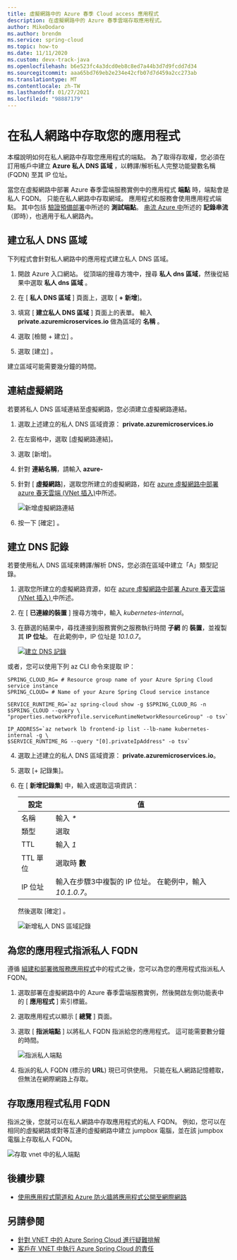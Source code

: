 ```yaml
---
title: 虛擬網路中的 Azure 春季 Cloud access 應用程式
description: 在虛擬網路中的 Azure 春季雲端存取應用程式。
author: MikeDodaro
ms.author: brendm
ms.service: spring-cloud
ms.topic: how-to
ms.date: 11/11/2020
ms.custom: devx-track-java
ms.openlocfilehash: b6e523fc4a3dcd0eb8c8ed7a44b3d7d9fcdd7d34
ms.sourcegitcommit: aaa65bd769eb2e234e42cfb07d7d459a2cc273ab
ms.translationtype: MT
ms.contentlocale: zh-TW
ms.lasthandoff: 01/27/2021
ms.locfileid: "98887179"
---
```

# <a name="access-your-application-in-a-private-network"></a>在私人網路中存取您的應用程式

本檔說明如何在私人網路中存取您應用程式的端點。  為了取得存取權，您必須在訂用帳戶中建立 **Azure 私人 DNS 區域** ，以轉譯/解析私人完整功能變數名稱 (FQDN) 至其 IP 位址。

當您在虛擬網路中部署 Azure 春季雲端服務實例中的應用程式 **端點** 時，端點會是私人 FQDN。 只能在私人網路中存取網域。 應用程式和服務會使用應用程式端點。 其中包括 [驗證預備部署](spring-cloud-howto-staging-environment.md#verify-the-staging-deployment)中所述的 **測試端點**。 [串流 Azure 中](spring-cloud-howto-log-streaming.md)所述的 **記錄串流**（即時），也適用于私人網路內。

## <a name="create-a-private-dns-zone"></a>建立私人 DNS 區域

下列程式會針對私人網路中的應用程式建立私人 DNS 區域。

1. 開啟 Azure 入口網站。 從頂端的搜尋方塊中，搜尋 **私人 dns 區域**，然後從結果中選取 **私人 dns 區域** 。

2. 在 [ **私人 DNS 區域** ] 頁面上，選取 [ **+ 新增**]。

3. 填寫 [ **建立私人 DNS 區域** ] 頁面上的表單。 輸入 **<span>private.azuremicroservices.io</span>** 做為區域的 **名稱** 。

4. 選取 [檢閱 + 建立]  。

5. 選取 [建立]  。

建立區域可能需要幾分鐘的時間。

## <a name="link-the-virtual-network"></a>連結虛擬網路

若要將私人 DNS 區域連結至虛擬網路，您必須建立虛擬網路連結。

1. 選取上述建立的私人 DNS 區域資源： **<span>private.azuremicroservices.io</span>** 

2. 在左窗格中，選取 [虛擬網路連結]。

3. 選取 [新增]。

4. 針對 **連結名稱**，請輸入 **azure-**

5. 針對 [ **虛擬網路**]，選取您所建立的虛擬網路，如在 [azure 虛擬網路中部署 azure 春天雲端 (VNet 插入)](spring-cloud-tutorial-deploy-in-azure-virtual-network.md)中所述。

    ![新增虛擬網路連結](media/spring-cloud-access-app-vnet/add-virtual-network-link.png)

6. 按一下 [確定]  。

## <a name="create-dns-record"></a>建立 DNS 記錄

若要使用私人 DNS 區域來轉譯/解析 DNS，您必須在區域中建立「A」類型記錄。

1. 選取您所建立的虛擬網路資源，如在 [azure 虛擬網路中部署 Azure 春天雲端 (VNet 插入) ](spring-cloud-tutorial-deploy-in-azure-virtual-network.md)中所述。

2. 在 [ **已連線的裝置** ] 搜尋方塊中，輸入 *kubernetes-internal*。

3. 在篩選的結果中，尋找連接到服務實例之服務執行時間 **子網** 的 **裝置**，並複製其 **IP 位址**。 在此範例中，IP 位址是 *10.1.0.7*。

    [![建立 DNS 記錄 ](media/spring-cloud-access-app-vnet/create-dns-record.png)](media/spring-cloud-access-app-vnet/create-dns-record.png)

或者，您可以使用下列 az CLI 命令來提取 IP：

```azurecli
SPRING_CLOUD_RG= # Resource group name of your Azure Spring Cloud service instance
SPRING_CLOUD= # Name of your Azure Spring Cloud service instance

SERVICE_RUNTIME_RG=`az spring-cloud show -g $SPRING_CLOUD_RG -n $SPRING_CLOUD --query \
"properties.networkProfile.serviceRuntimeNetworkResourceGroup" -o tsv`

IP_ADDRESS=`az network lb frontend-ip list --lb-name kubernetes-internal -g \
$SERVICE_RUNTIME_RG --query "[0].privateIpAddress" -o tsv`
```

4. 選取上述建立的私人 DNS 區域資源： **<span>private.azuremicroservices.io</span>**。

5. 選取 [+ 記錄集]。

6. 在 [ **新增記錄集**] 中，輸入或選取這項資訊：

    |設定     |值                                                                      |
    |------------|---------------------------------------------------------------------------|
    |名稱        |輸入 *\**                                                                 |
    |類型        |選取                                                               |
    |TTL         |輸入 *1*                                                                  |
    |TTL 單位    |選取時 **數**                                                           |
    |IP 位址  |輸入在步驟3中複製的 IP 位址。 在範例中，輸入 *10.1.0.7*。    |

    然後選取 [確定]  。

    ![新增私人 DNS 區域記錄](media/spring-cloud-access-app-vnet/private-dns-zone-add-record.png)

## <a name="assign-private-fqdn-for-your-application"></a>為您的應用程式指派私人 FQDN

遵循 [組建和部署微服務應用程式](spring-cloud-tutorial-deploy-in-azure-virtual-network.md)中的程式之後，您可以為您的應用程式指派私人 FQDN。

1. 選取部署在虛擬網路中的 Azure 春季雲端服務實例，然後開啟左側功能表中的 [ **應用程式** ] 索引標籤。

2. 選取應用程式以顯示 [ **總覽** ] 頁面。

3. 選取 [ **指派端點** ] 以將私人 FQDN 指派給您的應用程式。 這可能需要數分鐘的時間。

    ![指派私人端點](media/spring-cloud-access-app-vnet/assign-private-endpoint.png)

4. 指派的私人 FQDN (標示的 **URL**) 現已可供使用。 只能在私人網路記憶體取，但無法在網際網路上存取。

## <a name="access-application-private-fqdn"></a>存取應用程式私用 FQDN

指派之後，您就可以在私人網路中存取應用程式的私人 FQDN。 例如，您可以在相同的虛擬網路或對等互連的虛擬網路中建立 jumpbox 電腦，並在該 jumpbox 電腦上存取私人 FQDN。

![存取 vnet 中的私人端點](media/spring-cloud-access-app-vnet/access-private-endpoint.png)

## <a name="next-steps"></a>後續步驟

- [使用應用程式閘道和 Azure 防火牆將應用程式公開至網際網路](spring-cloud-expose-apps-gateway-azure-firewall.md)

## <a name="see-also"></a>另請參閱

- [針對 VNET 中的 Azure Spring Cloud 進行疑難排解](spring-cloud-troubleshooting-vnet.md)
- [客戶在 VNET 中執行 Azure Spring Cloud 的責任](spring-cloud-vnet-customer-responsibilities.md)